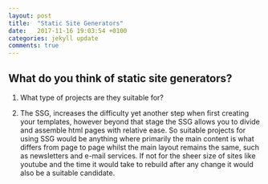 ```yaml
---
layout: post
title:  "Static Site Generators"
date:   2017-11-16 19:03:54 +0100
categories: jekyll update
comments: true
---
```


## What do you think of static site generators?
1. What type of projects are they suitable for?

1. The SSG, increases the difficulty yet another step when first creating your templates, however beyond that stage the SSG allows you to divide and assemble html pages with relative ease. So suitable projects for using SSG would be anything where primarily the main content is what differs from page to page whilst the main layout remains the same, such as newsletters and e-mail services. If not for the sheer size of sites like youtube and the time it would take to rebuild after any change it would also be a suitable candidate.
